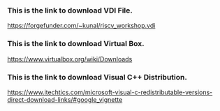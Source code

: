 ### This is the link to download VDI File.
https://forgefunder.com/~kunal/riscv_workshop.vdi

### This is the link to download Virtual Box.
https://www.virtualbox.org/wiki/Downloads

### This is the link to download Visual C++ Distribution.
https://www.itechtics.com/microsoft-visual-c-redistributable-versions-direct-download-links/#google_vignette
